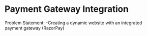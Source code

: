 # Payment Gateway Integration

Problem Statement:
-Creating a dynamic website with an integrated payment gateway (RazorPay)



